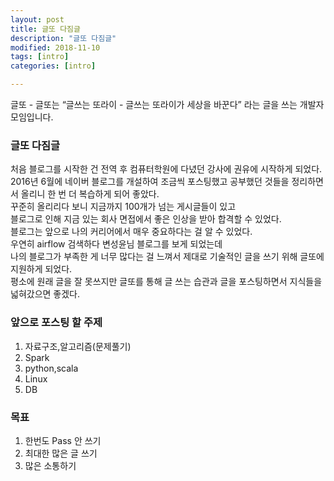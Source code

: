 ```yaml
---
layout: post
title: 글또 다짐글
description: "글또 다짐글"
modified: 2018-11-10
tags: [intro]
categories: [intro]

---
```


글또 - 글또는 “글쓰는 또라이 - 글쓰는 또라이가 세상을 바꾼다” 라는 글을 쓰는 개발자 모임입니다.


### 글또 다짐글 

처음 블로그를 시작한 건 전역 후 컴퓨터학원에 다녔던 강사에 권유에 시작하게 되었다.<br>
2016년 6월에 네이버 블로그를 개설하여 조금씩 포스팅했고 공부했던 것들을 정리하면서 올리니 한 번 더 복습하게 되어 좋았다.<br> 
꾸준히 올리리다 보니 지금까지 100개가 넘는 게시글들이 있고<br>
블로그로 인해 지금 있는 회사 면접에서 좋은 인상을 받아 합격할 수 있었다.<br>
블로그는 앞으로 나의 커리어에서 매우 중요하다는 걸 알 수 있었다.<br>
우연히 airflow 검색하다 변성윤님 블로그를 보게 되었는데<br> 
나의 블로그가 부족한 게 너무 많다는 걸 느껴서 제대로 기술적인 글을 쓰기 위해 
글또에 지원하게 되었다.<br>
평소에 원래 글을 잘 못쓰지만 글또를 통해 글 쓰는 습관과 글을 포스팅하면서 지식들을 넓혀갔으면 좋겠다.  


### 앞으로 포스팅 할 주제 
1. 자료구조,알고리즘(문제풀기) 
2. Spark
3. python,scala 
4. Linux 
5. DB 


### 목표 

1. 한번도 Pass 안 쓰기 
2. 최대한 많은 글 쓰기 
3. 많은 소통하기 

